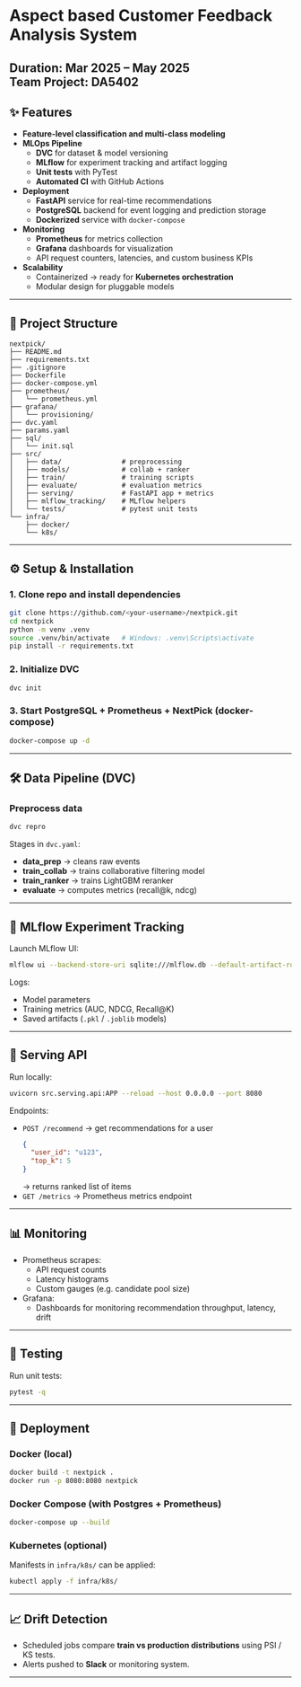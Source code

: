 # Aspect based Customer Feedback Analysis System

**Duration:** Mar 2025 – May 2025  
**Team Project:** DA5402  
---

## ✨ Features
- **Feature-level classification and multi-class modeling**
- **MLOps Pipeline**
  - **DVC** for dataset & model versioning
  - **MLflow** for experiment tracking and artifact logging
  - **Unit tests** with PyTest
  - **Automated CI** with GitHub Actions
- **Deployment**
  - **FastAPI** service for real-time recommendations
  - **PostgreSQL** backend for event logging and prediction storage
  - **Dockerized** service with `docker-compose`
- **Monitoring**
  - **Prometheus** for metrics collection
  - **Grafana** dashboards for visualization
  - API request counters, latencies, and custom business KPIs
- **Scalability**
  - Containerized → ready for **Kubernetes orchestration**
  - Modular design for pluggable models

---

## 📂 Project Structure
```
nextpick/
├── README.md
├── requirements.txt
├── .gitignore
├── Dockerfile
├── docker-compose.yml
├── prometheus/
│   └── prometheus.yml
├── grafana/
│   └── provisioning/
├── dvc.yaml
├── params.yaml
├── sql/
│   └── init.sql
├── src/
│   ├── data/               # preprocessing
│   ├── models/             # collab + ranker
│   ├── train/              # training scripts
│   ├── evaluate/           # evaluation metrics
│   ├── serving/            # FastAPI app + metrics
│   ├── mlflow_tracking/    # MLflow helpers
│   └── tests/              # pytest unit tests
└── infra/
    ├── docker/
    └── k8s/
```

---

## ⚙️ Setup & Installation

### 1. Clone repo and install dependencies
```bash
git clone https://github.com/<your-username>/nextpick.git
cd nextpick
python -m venv .venv
source .venv/bin/activate   # Windows: .venv\Scripts\activate
pip install -r requirements.txt
```

### 2. Initialize DVC
```bash
dvc init
```

### 3. Start PostgreSQL + Prometheus + NextPick (docker-compose)
```bash
docker-compose up -d
```

---

## 🛠️ Data Pipeline (DVC)

### Preprocess data
```bash
dvc repro
```
Stages in `dvc.yaml`:
- **data_prep** → cleans raw events
- **train_collab** → trains collaborative filtering model
- **train_ranker** → trains LightGBM reranker
- **evaluate** → computes metrics (recall@k, ndcg)

---

## 🔬 MLflow Experiment Tracking
Launch MLflow UI:
```bash
mlflow ui --backend-store-uri sqlite:///mlflow.db --default-artifact-root ./mlruns
```
Logs:
- Model parameters
- Training metrics (AUC, NDCG, Recall@K)
- Saved artifacts (`.pkl` / `.joblib` models)

---

## 🚀 Serving API

Run locally:
```bash
uvicorn src.serving.api:APP --reload --host 0.0.0.0 --port 8080
```

Endpoints:
- `POST /recommend` → get recommendations for a user  
  ```json
  {
    "user_id": "u123",
    "top_k": 5
  }
  ```
  → returns ranked list of items
- `GET /metrics` → Prometheus metrics endpoint

---

## 📊 Monitoring

- Prometheus scrapes:
  - API request counts
  - Latency histograms
  - Custom gauges (e.g. candidate pool size)
- Grafana:
  - Dashboards for monitoring recommendation throughput, latency, drift

---

## 🧪 Testing

Run unit tests:
```bash
pytest -q
```

---

## 🐳 Deployment

### Docker (local)
```bash
docker build -t nextpick .
docker run -p 8080:8080 nextpick
```

### Docker Compose (with Postgres + Prometheus)
```bash
docker-compose up --build
```

### Kubernetes (optional)
Manifests in `infra/k8s/` can be applied:
```bash
kubectl apply -f infra/k8s/
```

---

## 📈 Drift Detection
- Scheduled jobs compare **train vs production distributions** using PSI / KS tests.
- Alerts pushed to **Slack** or monitoring system.

---

